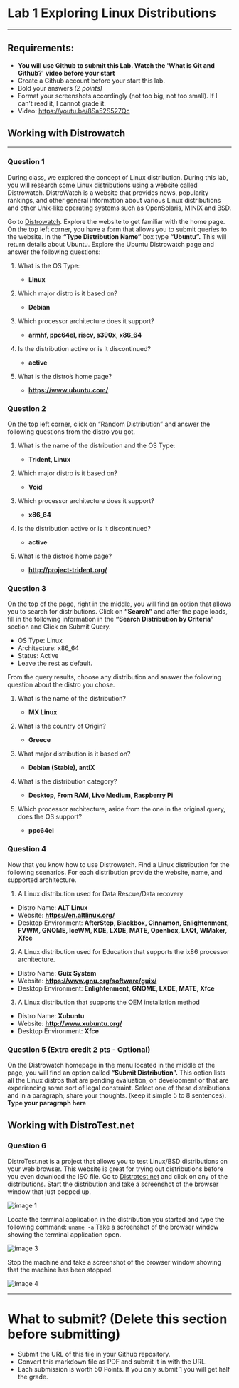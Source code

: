 # Lab 1 Exploring Linux Distributions
---
## Requirements:
* **You will use Github to submit this Lab. Watch the 'What is Git and Github?' video before your start**
* Create a Github account before your start this lab.
* Bold your answers *(2 points)*
* Format your screenshots accordingly (not too big, not too small). If I can’t read it, I cannot grade it.
* Video: https://youtu.be/8Sa52S527Qc


## Working with Distrowatch
---
### Question 1
During class, we explored the concept of Linux distribution. During this lab, you will research some Linux distributions using a website called Distrowatch. DistroWatch is a website that provides news, popularity rankings, and other general information about various Linux distributions and other Unix-like operating systems such as OpenSolaris, MINIX and BSD. 

Go to [Distrowatch](https://distrowatch.com/). Explore the website to get familiar with the home page. On the top left corner, you have a form that allows you to submit queries to the website. In the **“Type Distribution Name”** box type **“Ubuntu”.**  This will return details about Ubuntu. Explore the Ubuntu Distrowatch page and answer the following questions:

1. What is the OS Type: 
   * **Linux**

2. Which major distro is it based on?  
   * **Debian**
   
3. Which processor architecture does it support?  
   * **armhf, ppc64el, riscv, s390x, x86_64**

4. Is the distribution active or is it discontinued?  
   * **active**

5. What is the distro’s home page?  
   * **https://www.ubuntu.com/**

### Question 2
On the top left corner, click on “Random Distribution” and answer the following questions from the distro you got.
1. What is the name of the distribution and the OS Type: 
   * **Trident, Linux**

2. Which major distro is it based on?  
   * **Void**
   
3. Which processor architecture does it support?  
   * **x86_64**

4. Is the distribution active or is it discontinued?  
   * **active**

5. What is the distro’s home page?  
   * **http://project-trident.org/**

### Question 3
On the top of the page, right in the middle, you will find an option that allows you to search for distributions. 
Click on **“Search”** and after the page loads, fill in the following information in the **“Search Distribution by Criteria”** section and Click on Submit Query.
* OS Type: Linux
* Architecture: x86_64
* Status: Active
* Leave the rest as default.

From the query results, choose any distribution and answer the following question about the distro you chose.

1. What is the name of the distribution? 
   * **MX Linux**
  
2. What is the country of Origin?
   * **Greece**
  
3. What major distribution is it based on?
   * **Debian (Stable), antiX**

4. What is the distribution category?
   * **Desktop, From RAM, Live Medium, Raspberry Pi**
  
5. Which processor architecture, aside from the one in the original query, does the OS support?
   * **ppc64el**

### Question 4
Now that you know how to use Distrowatch. Find a Linux distribution for the following scenarios. For each distribution provide the website, name, and supported architecture.

1. A Linux distribution used for Data Rescue/Data recovery
* Distro Name: **ALT Linux**
* Website: **https://en.altlinux.org/**
* Desktop Environment: **AfterStep, Blackbox, Cinnamon, Enlightenment, FVWM, GNOME, IceWM, KDE, LXDE, MATE, Openbox, LXQt, WMaker, Xfce**

2. A Linux distribution used for Education that supports the ix86 processor architecture.
* Distro Name: **Guix System**
* Website: **https://www.gnu.org/software/guix/**
* Desktop Environment: **Enlightenment, GNOME, LXDE, MATE, Xfce**

3. A Linux distribution that supports the OEM installation method
* Distro Name: **Xubuntu**
* Website: **http://www.xubuntu.org/**
* Desktop Environment: **Xfce**

### Question 5 (Extra credit 2 pts - Optional)
On the Distrowatch homepage in the menu located in the middle of the page, you will find an option called **“Submit Distribution”.** This option lists all the Linux distros that are pending evaluation, on development or that are experiencing some sort of legal constraint.  Select one of these distributions and in a paragraph, share your thoughts. (keep it simple 5 to 8 sentences).
**Type your paragraph here**


## Working with DistroTest.net
### Question 6
DistroTest.net is a project that allows you to test Linux/BSD distributions on your web browser. This website is great for trying out distributions before you even download the ISO file. Go to [Distrotest.net](https://distrotest.net/) and click on any of the distributions. Start the distribution and take a screenshot of the browser window that just popped up.


![image 1](img2.png)

Locate the terminal application in the distribution you started and type the following command: `uname -a` Take a screenshot of the browser window showing the terminal application open.


![image 3](img3.png)

Stop the machine and take a screenshot of the browser window showing that the machine has been stopped.

![image 4](img4.png)


---
# What to submit? (Delete this section before submitting)
* Submit the URL of this file in your Github repository. 
* Convert this markdown file as PDF and submit it in with the URL.
* Each submission is worth 50 Points. If you only submit 1 you will get half the grade.